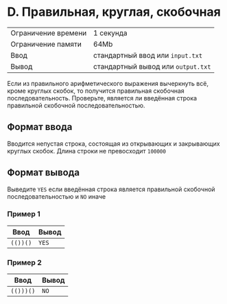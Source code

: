 # D. Правильная, круглая, скобочная

|                     |                                    |
| ------------------- | ---------------------------------- |
| Ограничение времени | 1 секунда                          |
| Ограничение памяти  | 64Mb                               |
| Ввод                | стандартный ввод или `input.txt`   |
| Вывод               | стандартный вывод или `output.txt` |

Если из правильного арифметического выражения вычеркнуть всё, кроме круглых скобок, то получится правильная скобочная последовательность. Проверьте, является ли введённая строка правильной скобочной последовательностью.

## Формат ввода

Вводится непустая строка, состоящая из открывающих и закрывающих круглых скобок. Длина строки не превосходит `100000`

## Формат вывода

Выведите `YES` если введённая строка является правильной скобочной последовательностью и `NO` иначе

### Пример 1

| Ввод     | Вывод |
| -------- | ----- |
| `(())()` | `YES` |

### Пример 2

| Ввод      | Вывод |
| --------- | ----- |
| `(()))()` | `NO`  |
